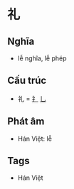 # 礼

## Nghĩa

* lễ nghĩa, lễ phép

## Cấu trúc
* 礼 = [⺭](⺭.md) [乚](乚.md)

## Phát âm

* Hán Việt: lễ

## Tags
* Hán Việt

<script>window.HANZI_FIELD='礼';</script>
